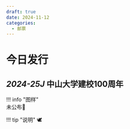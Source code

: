 ```yaml
---
draft: true
date: 2024-11-12
categories:
  - 邮票
---
```


# 今日发行

## *2024-25J* 中山大学建校100周年

!!! info "图样"    
    未公布🤡

!!! tip "说明"
    🕊️
